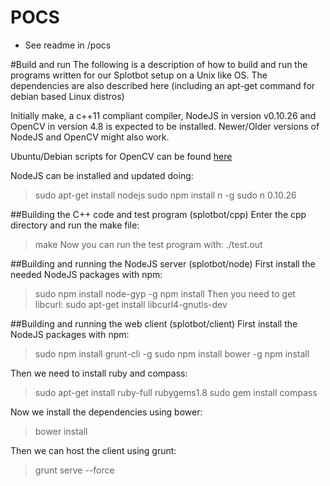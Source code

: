 # POCS
- See readme in /pocs

#Build and run
The following is a description of how to build and run the programs written for
our Splotbot setup on a Unix like OS. The dependencies are also described here (including an
apt-get command for debian based Linux distros)

Initially make, a c++11 compliant compiler, NodeJS in version v0.10.26 and OpenCV in version 4.8 is expected
to be installed. Newer/Older versions of NodeJS and OpenCV might also work.

Ubuntu/Debian scripts for OpenCV can be found
[here](https://github.com/jayrambhia/Install-OpenCV/blob/master/Ubuntu/)

NodeJS can be installed and updated doing:
> sudo apt-get install nodejs
> sudo npm install n -g
> sudo n 0.10.26

##Building the C++ code and test program (splotbot/cpp)
Enter the cpp directory and run the make file:
> make
Now you can run the test program with:
> ./test.out

##Building and running the NodeJS server (splotbot/node)
First install the needed NodeJS packages with npm:
> sudo npm install node-gyp -g
> npm install
Then you need to get libcurl:
> sudo apt-get install libcurl4-gnutls-dev

##Building and running the web client (splotbot/client)
First install the NodeJS packages with npm:
> sudo npm install grunt-cli -g
> sudo npm install bower -g
> npm install

Then we need to install ruby and compass:
> sudo apt-get install ruby-full rubygems1.8
> sudo gem install compass

Now we install the dependencies using bower:
> bower install

Then we can host the client using grunt:
> grunt serve --force
